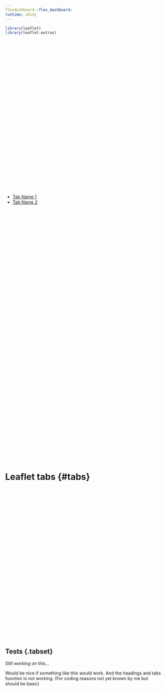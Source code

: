 ```yaml
---
flexdashboard::flex_dashboard:
runtime: shiny
---
```



```r
library(leaflet)
library(leaflet.extras)
```

<!--html_preserve--><div id="htmlwidget-d566ce15167be8efee52" style="width:100%;height:480px;" class="leaflet html-widget"></div>
<script type="application/json" data-for="htmlwidget-d566ce15167be8efee52">{"x":{"options":{"crs":{"crsClass":"L.CRS.EPSG3857","code":null,"proj4def":null,"projectedBounds":null,"options":{}}},"calls":[{"method":"addProviderTiles","args":["OpenStreetMap.BlackAndWhite",null,null,{"errorTileUrl":"","noWrap":false,"detectRetina":false}]},{"method":"setMaxBounds","args":[1.422041,22.625227,13.528717,36.978083]},{"method":"addEasyButton","args":[{"icon":"ion-arrow-shrink","title":"Reset View","onClick":"function(btn, map){ map.setView(map._initialCenter, map._initialZoom); }","position":"topleft"}]}],"setView":[[7.1751893,30.2189853],7,[]]},"evals":["calls.2.args.0.onClick"],"jsHooks":{"render":[{"code":"function(el, x, data) {\n  return (\nfunction(el, x){ \n  var map = this; \n  map.whenReady(function(){\n    map._initialCenter = map.getCenter(); \n    map._initialZoom = map.getZoom();\n  });\n}).call(this.getMap(), el, x, data);\n}","data":null}]}}</script><!--/html_preserve-->


<!--html_preserve--><div class="tabbable">
<ul class="nav nav-tabs shiny-tab-input" id="tbSet1" data-tabsetid="5134">
<li class="active">
<a href="#tab-5134-1" data-toggle="tab" data-value="Tab Name 1">Tab Name 1</a>
</li>
<li>
<a href="#tab-5134-2" data-toggle="tab" data-value="Tab Name 2">Tab Name 2</a>
</li>
</ul>
<div class="tab-content" data-tabsetid="5134">
<div class="tab-pane active" data-value="Tab Name 1" id="tab-5134-1">
<div id="htmlwidget-f73611e9dec5ce828cf4" style="width:100%;height:400px;" class="leaflet html-widget"></div>
<script type="application/json" data-for="htmlwidget-f73611e9dec5ce828cf4">{"x":{"options":{"crs":{"crsClass":"L.CRS.EPSG3857","code":null,"proj4def":null,"projectedBounds":null,"options":{}}},"calls":[{"method":"addProviderTiles","args":["OpenStreetMap.BlackAndWhite",null,null,{"errorTileUrl":"","noWrap":false,"detectRetina":false}]},{"method":"setMaxBounds","args":[1.422041,22.625227,13.528717,36.978083]},{"method":"addEasyButton","args":[{"icon":"ion-arrow-shrink","title":"Reset View","onClick":"function(btn, map){ map.setView(map._initialCenter, map._initialZoom); }","position":"topleft"}]}],"setView":[[7.1751893,30.2189853],7,[]]},"evals":["calls.2.args.0.onClick"],"jsHooks":{"render":[{"code":"function(el, x, data) {\n  return (\nfunction(el, x){ \n  var map = this; \n  map.whenReady(function(){\n    map._initialCenter = map.getCenter(); \n    map._initialZoom = map.getZoom();\n  });\n}).call(this.getMap(), el, x, data);\n}","data":null}]}}</script>
</div>
<div class="tab-pane" data-value="Tab Name 2" id="tab-5134-2">
<div id="htmlwidget-3eafe615e64db5984ce3" style="width:100%;height:400px;" class="leaflet html-widget"></div>
<script type="application/json" data-for="htmlwidget-3eafe615e64db5984ce3">{"x":{"options":{"crs":{"crsClass":"L.CRS.EPSG3857","code":null,"proj4def":null,"projectedBounds":null,"options":{}}},"calls":[{"method":"addProviderTiles","args":["OpenStreetMap.BlackAndWhite",null,null,{"errorTileUrl":"","noWrap":false,"detectRetina":false}]},{"method":"setMaxBounds","args":[1.422041,22.625227,13.528717,36.978083]},{"method":"addEasyButton","args":[{"icon":"ion-arrow-shrink","title":"Reset View","onClick":"function(btn, map){ map.setView(map._initialCenter, map._initialZoom); }","position":"topleft"}]}],"setView":[[7.1751893,30.2189853],7,[]]},"evals":["calls.2.args.0.onClick"],"jsHooks":{"render":[{"code":"function(el, x, data) {\n  return (\nfunction(el, x){ \n  var map = this; \n  map.whenReady(function(){\n    map._initialCenter = map.getCenter(); \n    map._initialZoom = map.getZoom();\n  });\n}).call(this.getMap(), el, x, data);\n}","data":null}]}}</script>
</div>
</div>
</div><!--/html_preserve-->

# Leaflet tabs {#tabs}

<!--html_preserve--><div id="htmlwidget-7185a9ebf08481dbe8e8" style="width:100%;height:480px;" class="leaflet html-widget"></div>
<script type="application/json" data-for="htmlwidget-7185a9ebf08481dbe8e8">{"x":{"options":{"crs":{"crsClass":"L.CRS.EPSG3857","code":null,"proj4def":null,"projectedBounds":null,"options":{}}},"calls":[{"method":"addProviderTiles","args":["OpenStreetMap.BlackAndWhite",null,null,{"errorTileUrl":"","noWrap":false,"detectRetina":false}]},{"method":"setMaxBounds","args":[1.422041,22.625227,13.528717,36.978083]},{"method":"addEasyButton","args":[{"icon":"ion-arrow-shrink","title":"Reset View","onClick":"function(btn, map){ map.setView(map._initialCenter, map._initialZoom); }","position":"topleft"}]}],"setView":[[7.1751893,30.2189853],7,[]]},"evals":["calls.2.args.0.onClick"],"jsHooks":{"render":[{"code":"function(el, x, data) {\n  return (\nfunction(el, x){ \n  var map = this; \n  map.whenReady(function(){\n    map._initialCenter = map.getCenter(); \n    map._initialZoom = map.getZoom();\n  });\n}).call(this.getMap(), el, x, data);\n}","data":null}]}}</script><!--/html_preserve-->
## Tests {.tabset}

*Still working on this...*

Would  be nice if something like this would work. And the headings and tabs function is not working. (For coding reasons not yet known by me but should be basic)

<!--html_preserve--><div id="htmlwidget-a66a037d2786f31c6b3f" style="width:100%;height:480px;" class="leaflet html-widget"></div>
<script type="application/json" data-for="htmlwidget-a66a037d2786f31c6b3f">{"x":{"options":{"crs":{"crsClass":"L.CRS.EPSG3857","code":null,"proj4def":null,"projectedBounds":null,"options":{}}},"calls":[{"method":"addProviderTiles","args":["OpenStreetMap.BlackAndWhite",null,null,{"errorTileUrl":"","noWrap":false,"detectRetina":false}]},{"method":"setMaxBounds","args":[1.422041,22.625227,13.528717,36.978083]},{"method":"addEasyButton","args":[{"icon":"ion-arrow-shrink","title":"Reset View","onClick":"function(btn, map){ map.setView(map._initialCenter, map._initialZoom); }","position":"topleft"}]}],"setView":[[7.1751893,30.2189853],7,[]]},"evals":["calls.2.args.0.onClick"],"jsHooks":{"render":[{"code":"function(el, x, data) {\n  return (\nfunction(el, x){ \n  var map = this; \n  map.whenReady(function(){\n    map._initialCenter = map.getCenter(); \n    map._initialZoom = map.getZoom();\n  });\n}).call(this.getMap(), el, x, data);\n}","data":null}]}}</script><!--/html_preserve-->

<!--html_preserve--><div id="htmlwidget-eb817443204395f76136" style="width:100%;height:480px;" class="leaflet html-widget"></div>
<script type="application/json" data-for="htmlwidget-eb817443204395f76136">{"x":{"options":{"crs":{"crsClass":"L.CRS.EPSG3857","code":null,"proj4def":null,"projectedBounds":null,"options":{}}},"calls":[{"method":"addProviderTiles","args":["OpenStreetMap.BlackAndWhite",null,null,{"errorTileUrl":"","noWrap":false,"detectRetina":false}]},{"method":"setMaxBounds","args":[1.422041,22.625227,13.528717,36.978083]},{"method":"addEasyButton","args":[{"icon":"ion-arrow-shrink","title":"Reset View","onClick":"function(btn, map){ map.setView(map._initialCenter, map._initialZoom); }","position":"topleft"}]}],"setView":[[7.1751893,30.2189853],7,[]]},"evals":["calls.2.args.0.onClick"],"jsHooks":{"render":[{"code":"function(el, x, data) {\n  return (\nfunction(el, x){ \n  var map = this; \n  map.whenReady(function(){\n    map._initialCenter = map.getCenter(); \n    map._initialZoom = map.getZoom();\n  });\n}).call(this.getMap(), el, x, data);\n}","data":null}]}}</script><!--/html_preserve-->
